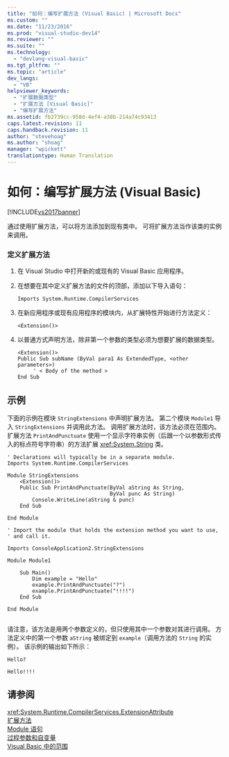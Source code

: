```yaml
---
title: "如何：编写扩展方法 (Visual Basic) | Microsoft Docs"
ms.custom: ""
ms.date: "11/23/2016"
ms.prod: "visual-studio-dev14"
ms.reviewer: ""
ms.suite: ""
ms.technology: 
  - "devlang-visual-basic"
ms.tgt_pltfrm: ""
ms.topic: "article"
dev_langs: 
  - "VB"
helpviewer_keywords: 
  - "扩展数据类型"
  - "扩展方法 [Visual Basic]"
  - "编写扩展方法"
ms.assetid: fb2739cc-958d-4ef4-a38b-214a74c93413
caps.latest.revision: 11
caps.handback.revision: 11
author: "stevehoag"
ms.author: "shoag"
manager: "wpickett"
translationtype: Human Translation
---
```

# 如何：编写扩展方法 (Visual Basic)
[!INCLUDE[vs2017banner](../../../../csharp/includes/vs2017banner.md)]

通过使用扩展方法，可以将方法添加到现有类中。  可将扩展方法当作该类的实例来调用。  
  
### 定义扩展方法  
  
1.  在 Visual Studio 中打开新的或现有的 Visual Basic 应用程序。  
  
2.  在想要在其中定义扩展方法的文件的顶部，添加以下导入语句：  
  
    ```  
    Imports System.Runtime.CompilerServices  
    ```  
  
3.  在新应用程序或现有应用程序的模块内，从扩展特性开始进行方法定义：  
  
    ```  
    <Extension()>  
    ```  
  
4.  以普通方式声明方法，除非第一个参数的类型必须为想要扩展的数据类型。  
  
    ```  
    <Extension()>   
    Public Sub subName (ByVal para1 As ExtendedType, <other parameters>)  
         ' < Body of the method >  
    End Sub  
    ```  
  
## 示例  
 下面的示例在模块 `StringExtensions` 中声明扩展方法。  第二个模块 `Module1` 导入 `StringExtensions` 并调用此方法。  调用扩展方法时，该方法必须在范围内。  扩展方法 `PrintAndPunctuate` 使用一个显示字符串实例（后跟一个以参数形式传入的标点符号字符串）的方法扩展 <xref:System.String> 类。  
  
```vb#  
' Declarations will typically be in a separate module.  
Imports System.Runtime.CompilerServices  
  
Module StringExtensions  
    <Extension()>   
    Public Sub PrintAndPunctuate(ByVal aString As String,   
                                 ByVal punc As String)  
        Console.WriteLine(aString & punc)  
    End Sub  
  
End Module  
```  
  
```vb#  
' Import the module that holds the extension method you want to use,   
' and call it.  
  
Imports ConsoleApplication2.StringExtensions  
  
Module Module1  
  
    Sub Main()  
        Dim example = "Hello"  
        example.PrintAndPunctuate("?")  
        example.PrintAndPunctuate("!!!!")  
    End Sub  
  
End Module  
  
```  
  
 请注意，该方法是用两个参数定义的，但只使用其中一个参数对其进行调用。  方法定义中的第一个参数 `aString` 被绑定到 `example`（调用方法的 `String` 的实例）。  该示例的输出如下所示：  
  
 `Hello?`  
  
 `Hello!!!!`  
  
## 请参阅  
 <xref:System.Runtime.CompilerServices.ExtensionAttribute>   
 [扩展方法](../../../../visual-basic/programming-guide/language-features/procedures/extension-methods.md)   
 [Module 语句](../../../../visual-basic/language-reference/statements/module-statement.md)   
 [过程参数和自变量](../../../../visual-basic/programming-guide/language-features/procedures/procedure-parameters-and-arguments.md)   
 [Visual Basic 中的范围](../../../../visual-basic/programming-guide/language-features/declared-elements/scope.md)